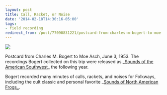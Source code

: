 ```yaml
---
layout: post 
title: Call, Racket, or Noise
date: '2014-02-18T14:30:16-05:00' 
tags: 
- field recording 
redirect_from: /post/77090831221/postcard-from-charles-m-bogert-to-moe-asch-june/
--- 
```


![](http://d.pr/8VSD+)

Postcard from Charles M. Bogert to Moe Asch, June 3, 1953. The recordings Bogert collected on this trip were released as _[Sounds of the American Southwest_][1] the following year.

Bogert recorded many minutes of calls, rackets, and noises for Folkways, including the cult classic and personal favorite _[Sounds of North American Frogs_][2].

[1]: http://www.folkways.si.edu/sounds-of-the-american-southwest/album/smithsonian
[2]: http://www.folkways.si.edu/sounds-of-north-american-frogs/science-nature/album/smithsonian
  
